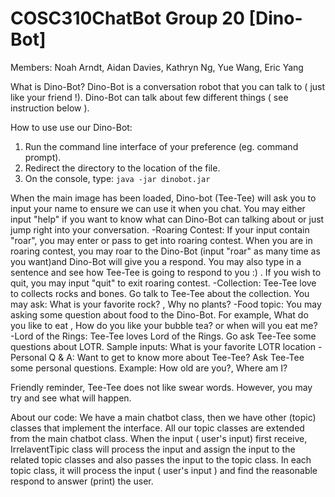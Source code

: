 # COSC310ChatBot Group 20 [Dino-Bot]
Members: Noah Arndt, Aidan Davies, Kathryn Ng, Yue Wang, Eric Yang

What is Dino-Bot?
Dino-Bot is a conversation robot that you can talk to ( just like your friend !). Dino-Bot can talk about few different things ( see instruction below ). 

How to use use our Dino-Bot:
1. Run the command line interface of your preference (eg. command prompt).
2. Redirect the directory to the location of the file.
3. On the console, type: `java -jar dinobot.jar`

When the main image has been loaded,  Dino-bot (Tee-Tee) will ask you to input your name to ensure we can use it when you chat.
You may either input "help" if you want to know what can Dino-Bot can talking about or just jump right into your conversation.
-Roaring Contest:
	If your input contain "roar", you may enter or pass to get into roaring contest. 
	When you are in roaring contest, you may roar to the Dino-Bot (input "roar" as many time as you want)and Dino-Bot will give you a respond. You may also type in a sentence and see how Tee-Tee is going to respond to you :) . 
	If you wish to quit, you may input "quit" to exit roaring contest.
-Collection:
	Tee-Tee love to collects rocks and bones. Go talk to Tee-Tee about the collection. 
	You may ask: What is your favorite rock? , Why no plants?
-Food topic: 
	You may asking some question about food to the Dino-Bot. 
	For example, What do you like to eat , How do you like your bubble tea? or when will you eat me?   
-Lord of the Rings:
	Tee-Tee	loves Lord of the Rings. Go ask Tee-Tee some questions about LOTR.
	Sample inputs: What is your favorite LOTR location
-Personal Q & A:
	Want to get to know more about Tee-Tee? Ask Tee-Tee some personal questions.
	Example: How old are you?, Where am I? 
	
Friendly reminder, Tee-Tee does not like swear words. However, you may try and see what will happen.  

About our code:
We have a main chatbot class, then we have other (topic) classes that implement the interface. All our topic classes are extended from the main chatbot class. When the input ( user's input) first receive, IrrelaventTipic class will process the input and assign the input to the related topic classes and also passes the input to the topic class. In each topic class, it will process the input ( user's input ) and find the reasonable respond to answer (print) the user. 

